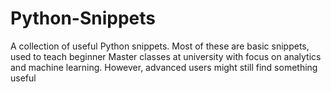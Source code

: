 # Python-Snippets
A collection of useful Python snippets. Most of these are basic snippets, used to teach beginner Master classes at university with focus on analytics and machine learning. However, advanced users might still find something useful
